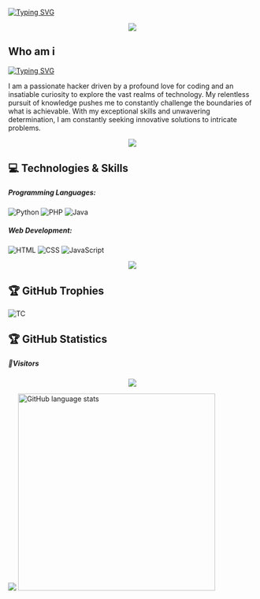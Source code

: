 [![Typing SVG](https://readme-typing-svg.herokuapp.com/?color=00FFFF&size=70&center=true&vCenter=true&height=100&width=1000&lines=Welcome+To+TE4M-CIPH3R)](https://github.com/TEAM-CIPHER-404)

<p align="center"><img src="./assets/images/line.svg">


## Who am i

[![Typing SVG](https://readme-typing-svg.herokuapp.com/?color=%23F70B10&size=27&lines=hey+there,+This+is+FURY;Founder+of+TE4M-CIPHER)](https://github.com/TEAM-CIPHER-404)

I am a passionate hacker driven by a profound love for coding and an insatiable curiosity to explore the vast realms of technology. My relentless pursuit of knowledge pushes me to constantly challenge the boundaries of what is achievable. With my exceptional skills and unwavering determination, I am constantly seeking innovative solutions to intricate problems.

<p align="center"><img src="./assets/images/line.svg">

## 💻 Technologies & Skills
##### Programming Languages: 
![Python](https://img.shields.io/badge/python-3670A0?style=for-the-badge&logo=python&logoColor=ffdd54) 
![PHP](https://img.shields.io/badge/php-%23777BB4.svg?style=for-the-badge&logo=php&logoColor=white)
![Java](https://img.shields.io/badge/java-%23ED8B00.svg?style=for-the-badge&logo=java&logoColor=white)

##### Web Development: 
![HTML](https://img.shields.io/badge/html-%23E34F26.svg?style=for-the-badge&logo=html&logoColor=white)
![CSS](https://img.shields.io/badge/css-%231572B6.svg?style=for-the-badge&logo=css&logoColor=white)
![JavaScript](https://img.shields.io/badge/javascript-%23323330.svg?style=for-the-badge&logo=javascript&logoColor=%23F7DF1E)


<p align="center"><img src="./assets/images/line.svg">

## 🏆 GitHub Trophies
![TC](https://github-profile-trophy.vercel.app/?username=TEAMCIPHER404&theme=radical&no-frame=false&no-bg=true&margin-w=4)

## 🏆 GitHub Statistics

##### 👀Visitors
<p align="center"> 
<img src="https://profile-counter.glitch.me/TEAMCIPHER404/count.svg" />
</p>
<img src="https://github-readme-stats.vercel.app/api?username=TEAMCIPHER404&show_icons=true&theme=radical"/>
<img src="https://github-readme-stats.vercel.app/api/top-langs/?username=TEAMCIPHER404&theme=dark&border_radius=10&hide_title=true&layout=compact&langs_count=20" alt="GitHub language stats" width="400">
